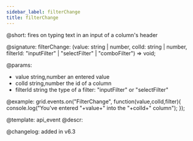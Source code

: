 ```yaml
---
sidebar_label: filterChange
title: filterChange
---          
```


@short: fires on typing text in an input of a column's header

@signature: filterChange: (value: string | number, colId: string | number, filterId: "inputFilter" | "selectFilter" | "comboFilter") => void;
<!-- void filterChange(string|number value,string|number colId,string filter){ ... }; -->

@params:
- value		string,number		an entered value
- colId		string,number		the id of a column
- filterId	string				the type of a filter: "inputFilter" or "selectFilter"

@example:
grid.events.on("FilterChange", function(value,colId,filter){
    console.log("You've entered "+value+" into the "+colId+" column");
});

@template: api_event
@descr:

@changelog: added in v6.3

